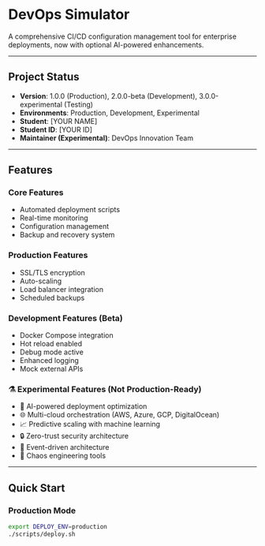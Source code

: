 # DevOps Simulator

A comprehensive CI/CD configuration management tool for enterprise deployments, now with optional AI-powered enhancements.

---

## Project Status
- **Version**: 1.0.0 (Production), 2.0.0-beta (Development), 3.0.0-experimental (Testing)
- **Environments**: Production, Development, Experimental
- **Student**: [YOUR NAME]
- **Student ID**: [YOUR ID]
- **Maintainer (Experimental)**: DevOps Innovation Team

---

## Features

### Core Features
- Automated deployment scripts
- Real-time monitoring
- Configuration management
- Backup and recovery system

### Production Features
- SSL/TLS encryption
- Auto-scaling
- Load balancer integration
- Scheduled backups

### Development Features (Beta)
- Docker Compose integration
- Hot reload enabled
- Debug mode active
- Enhanced logging
- Mock external APIs

### ⚗️ Experimental Features (Not Production-Ready)
- 🤖 AI-powered deployment optimization
- 🌐 Multi-cloud orchestration (AWS, Azure, GCP, DigitalOcean)
- 📈 Predictive scaling with machine learning
- 🔒 Zero-trust security architecture
- 🌊 Event-driven architecture
- 🎯 Chaos engineering tools

---

## Quick Start

### Production Mode
```bash
export DEPLOY_ENV=production
./scripts/deploy.sh
